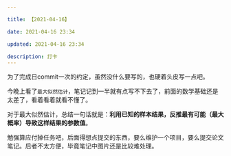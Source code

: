 ```yaml
---

title: 【2021-04-16】

date: 2021-04-16 23:34

updated: 2021-04-16 23:34

description: 打卡
---
```


为了完成日commit一次的约定，虽然没什么要写的，也硬着头皮写一点吧。

今晚上看了`最大似然估计`，笔记记到一半就有点写不下去了，前面的数学基础还是太差了，看着看着就看不懂了。

对于最大似然估计，总结一句话就是：**利用已知的样本结果，反推最有可能（最大概率）导致这样结果的参数值**。

勉强算应付掉任务吧，后面得想点提交的东西，要么维护一个项目，要么提交论文笔记。后者不太方便，毕竟笔记中图片还是比较难处理。